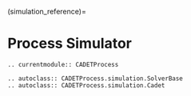 (simulation_reference)=
# Process Simulator

```{eval-rst}
.. currentmodule:: CADETProcess

.. autoclass:: CADETProcess.simulation.SolverBase
.. autoclass:: CADETProcess.simulation.Cadet
```

